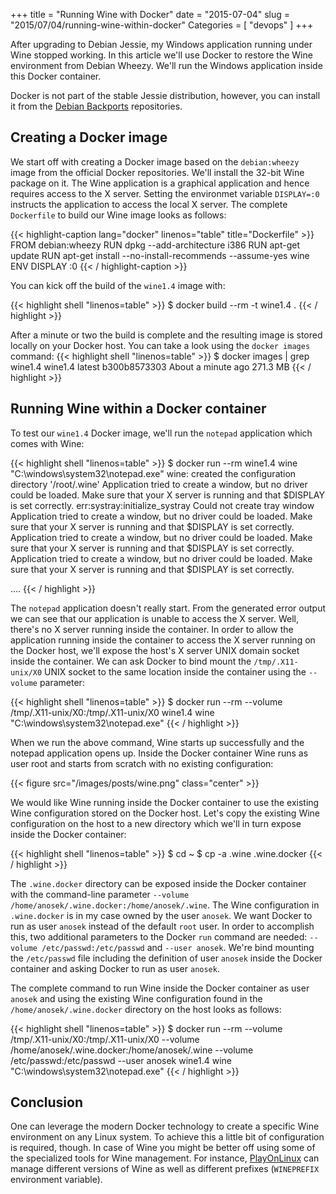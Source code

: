 +++
title = "Running Wine with Docker"
date = "2015-07-04"
slug = "2015/07/04/running-wine-within-docker"
Categories = [ "devops" ]
+++

After upgrading to Debian Jessie, my Windows application running under Wine stopped working. In this article we'll use Docker to restore the Wine environment from Debian Wheezy. We'll run the Windows application inside this Docker container.

<!--more-->

Docker is not part of the stable Jessie distribution, however, you can install it from the [Debian Backports](http://backports.debian.org/ "Debian Backports") repositories.

## Creating a Docker image

We start off with creating a Docker image based on the `debian:wheezy` image from the official Docker repositories. We'll install the 32-bit Wine package on it. The Wine application is a graphical application and hence requires access to the X server. Setting the environmet variable `DISPLAY=:0` instructs the application to access the local X server. The complete `Dockerfile` to build our Wine image looks as follows:

{{< highlight-caption lang="docker" linenos="table" title="Dockerfile" >}}
FROM debian:wheezy
RUN dpkg --add-architecture i386
RUN apt-get update
RUN apt-get install --no-install-recommends --assume-yes wine
ENV DISPLAY :0
{{< / highlight-caption >}}

You can kick off the build of the `wine1.4` image with:

{{< highlight shell "linenos=table" >}}
$ docker build --rm -t wine1.4 .
{{< / highlight >}}

After a minute or two the build is complete and the resulting image is stored locally on your Docker host. You can take a look using the `docker images` command:
{{< highlight shell "linenos=table" >}}
$ docker images | grep wine1.4
wine1.4                   latest              b300b8573303        About a minute ago   271.3 MB
{{< / highlight >}}

## Running Wine within a Docker container

To test our `wine1.4` Docker image, we'll run the `notepad` application which comes with Wine:

{{< highlight shell "linenos=table" >}}
$ docker run --rm wine1.4 wine "C:\windows\system32\notepad.exe"
wine: created the configuration directory '/root/.wine'
Application tried to create a window, but no driver could be loaded.
Make sure that your X server is running and that $DISPLAY is set correctly.
err:systray:initialize_systray Could not create tray window
Application tried to create a window, but no driver could be loaded.
Make sure that your X server is running and that $DISPLAY is set correctly.
Application tried to create a window, but no driver could be loaded.
Make sure that your X server is running and that $DISPLAY is set correctly.
Application tried to create a window, but no driver could be loaded.
Make sure that your X server is running and that $DISPLAY is set correctly.

....
{{< / highlight >}}

The `notepad` application doesn't really start. From the generated error output we can see that our application is unable to access the X server. Well, there's no X server running inside the container. In order to allow the application running inside the container to access the X server running on the Docker host, we'll expose the host's X server UNIX domain socket inside the container. We can ask Docker to bind mount the `/tmp/.X11-unix/X0` UNIX socket to the same location inside the container using the `--volume` parameter:

{{< highlight shell "linenos=table" >}}
$ docker run --rm --volume /tmp/.X11-unix/X0:/tmp/.X11-unix/X0 wine1.4 wine "C:\windows\system32\notepad.exe"
{{< / highlight >}}

When we run the above command, Wine starts up successfully and the notepad application opens up. Inside the Docker container Wine runs as user root and starts from scratch with no existing configuration:

{{< figure src="/images/posts/wine.png" class="center" >}}

We would like Wine running inside the Docker container to use the existing Wine configuration stored on the Docker host. Let's copy the existing Wine configuration on the host to a new directory which we'll in turn expose inside the Docker container:

{{< highlight shell "linenos=table" >}}
$ cd ~
$ cp -a .wine .wine.docker
{{< / highlight >}}

The `.wine.docker` directory can be exposed inside the Docker container  with the command-line parameter `--volume /home/anosek/.wine.docker:/home/anosek/.wine`. The Wine configuration in `.wine.docker` is in my case owned by the user `anosek`. We want Docker to run as user `anosek` instead of the default `root` user. In order to accomplish this, two additional parameters to the Docker `run` command are needed: `--volume /etc/passwd:/etc/passwd` and `--user anosek`. We're bind mounting the `/etc/passwd` file including the definition of user `anosek` inside the Docker container and asking Docker to run as user `anosek`.

The complete command to run Wine inside the Docker container as user `anosek` and using the existing Wine configuration found in the `/home/anosek/.wine.docker` directory on the host looks as follows:

{{< highlight shell "linenos=table" >}}
$ docker run --rm --volume /tmp/.X11-unix/X0:/tmp/.X11-unix/X0 --volume /home/anosek/.wine.docker:/home/anosek/.wine --volume /etc/passwd:/etc/passwd --user anosek wine1.4 wine "C:\windows\system32\notepad.exe"
{{< / highlight >}}

## Conclusion

One can leverage the modern Docker technology to create a specific Wine environment on any Linux system. To achieve this a little bit of configuration is required, though. In case of Wine you might be better off using some of the specialized tools for Wine management. For instance, [PlayOnLinux](https://www.playonlinux.com/ "PlayOnLinux") can manage different versions of Wine as well as different prefixes (`WINEPREFIX` environment variable).
